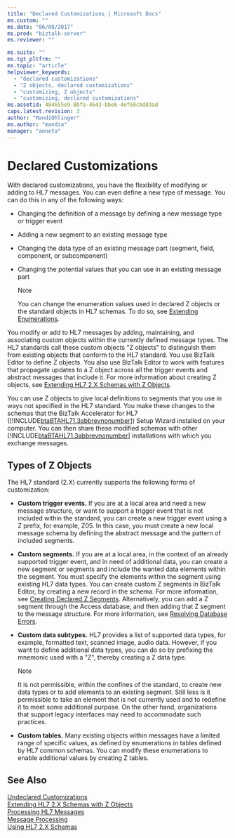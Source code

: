 ```yaml
---
title: "Declared Customizations | Microsoft Docs"
ms.custom: ""
ms.date: "06/08/2017"
ms.prod: "biztalk-server"
ms.reviewer: ""

ms.suite: ""
ms.tgt_pltfrm: ""
ms.topic: "article"
helpviewer_keywords: 
  - "declared customizations"
  - "Z objects, declared customizations"
  - "customizing, Z objects"
  - "customizing, declared customizations"
ms.assetid: 484655e9-8bfa-4643-bbe6-4ef69cbd83ad
caps.latest.revision: 3
author: "MandiOhlinger"
ms.author: "mandia"
manager: "anneta"
---
```

# Declared Customizations
With declared customizations, you have the flexibility of modifying or adding to HL7 messages. You can even define a new type of message. You can do this in any of the following ways:  
  
-   Changing the definition of a message by defining a new message type or trigger event  
  
-   Adding a new segment to an existing message type  
  
-   Changing the data type of an existing message part (segment, field, component, or subcomponent)  
  
-   Changing the potential values that you can use in an existing message part  
  
    > [!NOTE]
    >  You can change the enumeration values used in declared Z objects or the standard objects in HL7 schemas. To do so, see [Extending Enumerations](../../adapters-and-accelerators/accelerator-hl7/extending-enumerations.md).  
  
 You modify or add to HL7 messages by adding, maintaining, and associating custom objects within the currently defined message types. The HL7 standards call these custom objects "Z objects" to distinguish them from existing objects that conform to the HL7 standard. You use BizTalk Editor to define Z objects. You also use BizTalk Editor to work with features that propagate updates to a Z object across all the trigger events and abstract messages that include it. For more information about creating Z objects, see [Extending HL7 2.X Schemas with Z Objects](../../adapters-and-accelerators/accelerator-hl7/extending-hl7-2-x-schemas-with-z-objects.md).  
  
 You can use Z objects to give local definitions to segments that you use in ways not specified in the HL7 standard. You make these changes to the schemas that the BizTalk Accelerator for HL7 ([!INCLUDE[btaBTAHL71.3abbrevnonumber](../../includes/btabtahl71-3abbrevnonumber-md.md)]) Setup Wizard installed on your computer. You can then share these modified schemas with other [!INCLUDE[btaBTAHL71.3abbrevnonumber](../../includes/btabtahl71-3abbrevnonumber-md.md)] installations with which you exchange messages.  
  
## Types of Z Objects  
 The HL7 standard (2.X) currently supports the following forms of customization:  
  
-   **Custom trigger events.** If you are at a local area and need a new message structure, or want to support a trigger event that is not included within the standard, you can create a new trigger event using a Z prefix, for example, Z05. In this case, you must create a new local message schema by defining the abstract message and the pattern of included segments.  
  
-   **Custom segments.** If you are at a local area, in the context of an already supported trigger event, and in need of additional data, you can create a new segment or segments and include the wanted data elements within the segment. You must specify the elements within the segment using existing HL7 data types. You can create custom Z segments in BizTalk Editor, by creating a new record in the schema. For more information, see [Creating Declared Z Segments](../../adapters-and-accelerators/accelerator-hl7/creating-declared-z-segments.md). Alternatively, you can add a Z segment through the Access database, and then adding that Z segment to the message structure. For more information, see [Resolving Database Errors](../../adapters-and-accelerators/accelerator-hl7/resolving-database-errors.md).  
  
-   **Custom data subtypes.** HL7 provides a list of supported data types, for example, formatted text, scanned image, audio data. However, if you want to define additional data types, you can do so by prefixing the mnemonic used with a "Z", thereby creating a Z data type.  
  
    > [!NOTE]
    >  It is not permissible, within the confines of the standard, to create new data types or to add elements to an existing segment. Still less is it permissible to take an element that is not currently used and to redefine it to meet some additional purpose. On the other hand, organizations that support legacy interfaces may need to accommodate such practices.  
  
-   **Custom tables.** Many existing objects within messages have a limited range of specific values, as defined by enumerations in tables defined by HL7 common schemas. You can modify these enumerations to enable additional values by creating Z tables.  
  
## See Also  
 [Undeclared Customizations](../../adapters-and-accelerators/accelerator-hl7/undeclared-customizations.md)   
 [Extending HL7 2.X Schemas with Z Objects](../../adapters-and-accelerators/accelerator-hl7/extending-hl7-2-x-schemas-with-z-objects.md)   
 [Processing HL7 Messages](../../adapters-and-accelerators/accelerator-hl7/processing-hl7-messages.md)   
 [Message Processing](../../adapters-and-accelerators/accelerator-hl7/message-processing.md)   
 [Using HL7 2.X Schemas](../../adapters-and-accelerators/accelerator-hl7/using-hl7-2-x-schemas.md)